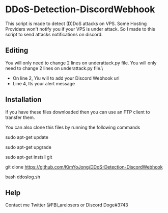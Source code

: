 # DDoS-Detection-DiscordWebhook
This script is made to detect (D)DoS attacks on VPS. Some Hosting Providers won't notify you if your VPS is under attack. So I made to this script to send attacks notifications on discord.

## Editing 
You will only need to change 2 lines on underattack.py file. You will only need to change 2 lines on underattack.py file.\

* On line 2, Yiu will to add your Discord Webhook url
* Line 4, Its your alert message

## Installation
If you have these files downloaded then you can use an FTP client to transfer them.

You can also clone this files by running the following commands

sudo apt-get update

sudo apt-get upgrade

sudo apt-get instsll git

git clone https://github.com/KimYoJong/DDoS-Detection-DiscordWebhook

bash ddoslog.sh

## Help
Contact me Twitter @FBI_arelosers or Discord Doge#3743
